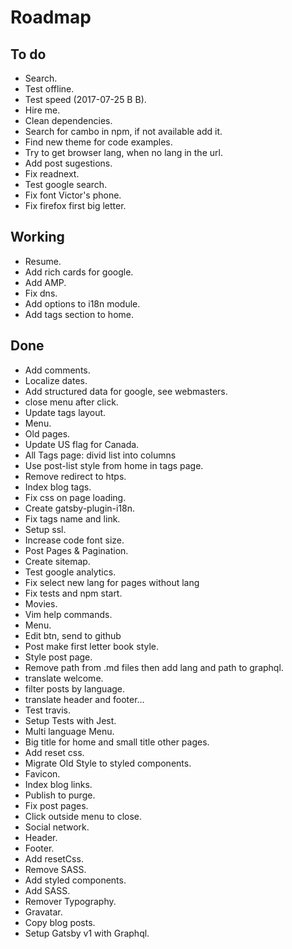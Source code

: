 # Roadmap

## To do
- Search.
- Test offline.
- Test speed (2017-07-25 B B).
- Hire me.
- Clean dependencies.
- Search for cambo in npm, if not available add it.
- Find new theme for code examples.
- Try to get browser lang, when no lang in the url.
- Add post sugestions.
- Fix readnext.
- Test google search.
- Fix font Victor's phone.
- Fix firefox first big letter.

## Working
- Resume.
- Add rich cards for google.
- Add AMP.
- Fix dns.
- Add options to i18n module.
- Add tags section to home.

## Done
- Add comments.
- Localize dates.
- Add structured data for google, see webmasters.
- close menu after click.
- Update tags layout.
- Menu.
- Old pages.
- Update US flag for Canada.
- All Tags page: divid list into columns
- Use post-list style from home in tags page.
- Remove redirect to htps.
- Index blog tags.
- Fix css on page loading.
- Create gatsby-plugin-i18n.
- Fix tags name and link.
- Setup ssl.
- Increase code font size.
- Post Pages & Pagination.
- Create sitemap.
- Test google analytics.
- Fix select new lang for pages without lang
- Fix tests and npm start.
- Movies.
- Vim help commands.
- Menu.
- Edit btn, send to github
- Post make first letter book style.
- Style post page.
- Remove path from .md files then add lang and path to graphql.
- translate welcome.
- filter posts by language.
- translate header and footer...
- Test travis.
- Setup Tests with Jest.
- Multi language Menu.
- Big title for home and small title other pages.
- Add reset css.
- Migrate Old Style to styled components.
- Favicon.
- Index blog links.
- Publish to purge.
- Fix post pages.
- Click outside menu to close.
- Social network.
- Header.
- Footer.
- Add resetCss.
- Remove SASS.
- Add styled components.
- Add SASS.
- Remover Typography.
- Gravatar.
- Copy blog posts.
- Setup Gatsby v1 with Graphql.
